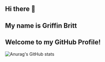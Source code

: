 ## Hi there 👋 
## My name is Griffin Britt
## Welcome to my GitHub Profile!
![Anurag's GitHub stats](https://github-readme-stats.vercel.app/api?username=MaybeGriffin&show_icons=true&theme=radical&hide=stars,prs&theme=transparent)
